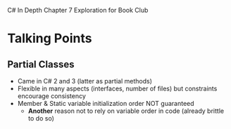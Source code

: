 C# In Depth Chapter 7 Exploration for Book Club

# Talking Points

## Partial Classes

* Came in C# 2 and 3 (latter as partial methods)
* Flexible in many aspects (interfaces, number of files) but constraints encourage consistency
* Member & Static variable initialization order NOT guaranteed
  * **Another** reason not to rely on variable order in code (already brittle to do so)